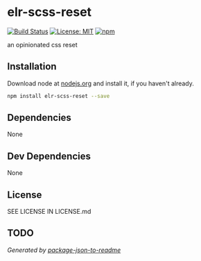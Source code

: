 # elr-scss-reset

[![Build Status](https://travis-ci.org/Beth3346/elr-scss-reset.svg?branch=master)](https://travis-ci.org/Beth3346/elr-scss-reset)
[![License: MIT](https://img.shields.io/badge/License-MIT-yellow.svg)](https://opensource.org/licenses/MIT)
[![npm](https://img.shields.io/npm/dm/elr-scss-reset.svg?style=flat)]()

an opinionated css reset

## Installation

Download node at [nodejs.org](http://nodejs.org) and install it, if you haven't already.

```sh
npm install elr-scss-reset --save
```

## Dependencies

None

## Dev Dependencies

None

## License

SEE LICENSE IN LICENSE.md

## TODO

_Generated by [package-json-to-readme](https://github.com/zeke/package-json-to-readme)_
